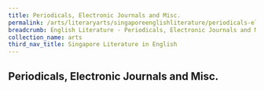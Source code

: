 ```yaml
---
title: Periodicals, Electronic Journals and Misc.
permalink: /arts/literaryarts/singaporeenglishliterature/periodicals-electronic-journals-and-misc
breadcrumb: English Literature - Periodicals, Electronic Journals and Misc.
collection_name: arts
third_nav_title: Singapore Literature in English 
---
```


## **Periodicals, Electronic Journals and Misc.**